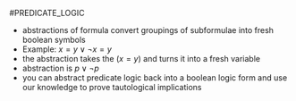 #PREDICATE_LOGIC 
- abstractions of formula convert groupings of subformulae into fresh boolean symbols
- Example: $x=y \lor \neg x=y$ 
- the abstraction takes the $(x=y)$ and turns it into a fresh variable
- abstraction is $p \lor \neg p$
- you can abstract predicate logic back into a boolean logic form and use our knowledge to prove tautological implications